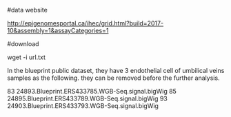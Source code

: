 #data website

http://epigenomesportal.ca/ihec/grid.html?build=2017-10&assembly=1&assayCategories=1

#download 

wget -i url.txt


In the blueprint public dataset, they have 3 endothelial cell of umbilical veins samples as the following. they can be removed before the further analysis.

83 24893.Blueprint.ERS433785.WGB-Seq.signal.bigWig
85 24895.Blueprint.ERS433789.WGB-Seq.signal.bigWig
93 24903.Blueprint.ERS433793.WGB-Seq.signal.bigWig

